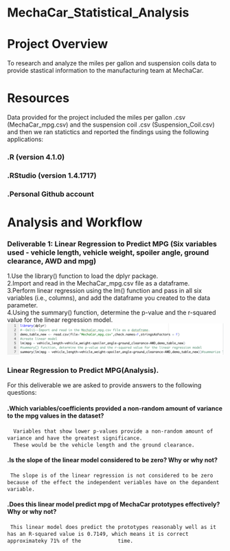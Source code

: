 # MechaCar_Statistical_Analysis
# Project Overview
To research and analyze the miles per gallon and suspension coils data to provide stastical information to the manufacturing team at MechaCar.
# Resources
Data provided for the project included the miles per gallon .csv (MechaCar_mpg.csv) and the suspension coil .csv (Suspension_Coil.csv) and then we ran statictics and reported the findings using the following applications:

### .R (version 4.1.0)
### .RStudio (version 1.4.1717)
### .Personal Github account

# Analysis and Workflow
### Deliverable 1: Linear Regression to Predict MPG (Six variables used - vehicle length, vehicle weight, spoiler angle, ground clearance, AWD and mpg)
  1.Use the library() function to load the dplyr package.  
  2.Import and read in the MechaCar_mpg.csv file as a dataframe.  
  3.Perform linear regression using the lm() function and pass in all six variables (i.e., columns), and add the dataframe you created to the data parameter.  
  4.Using the summary() function, determine the p-value and the r-squared value for the linear regression model.  
  ![](Deli1_image1.png?raw=true)
### Linear Regression to Predict MPG(Analysis). 
For this deliverable we are asked to provide answers to the following questions:

#### .Which variables/coefficients provided a non-random amount of variance to the mpg values in the dataset?   
      Variables that show lower p-values provide a non-random amount of variance and have the greatest significance. 
      These would be the vehicle length and the ground clearance.  
#### .Is the slope of the linear model considered to be zero? Why or why not?   
     The slope is of the linear regression is not considered to be zero because of the effect the independent veriables have on the depandent variable.  
#### .Does this linear model predict mpg of MechaCar prototypes effectively? Why or why not?   
     This linear model does predict the prototypes reasonably well as it has an R-squared value is 0.7149, which means it is correct approximateky 71% of the            time.  






  
